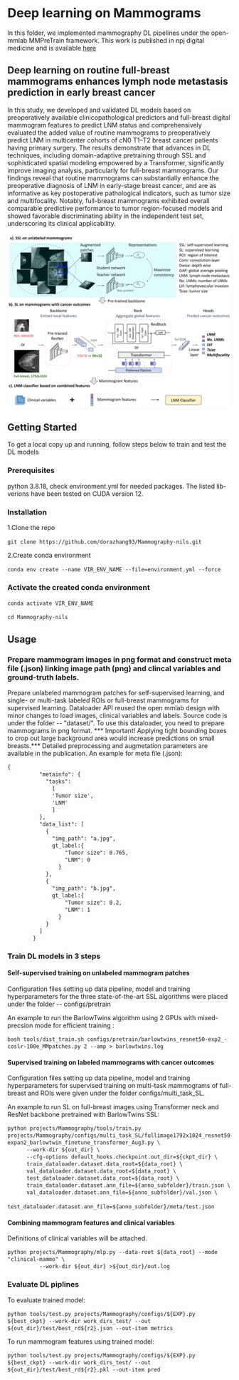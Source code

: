 # Deep learning on Mammograms
In this folder, we implemented mammography DL pipelines under the open-mmlab MMPreTrain framework. This work is published in npj digital medicine and is available [here](https://doi.org/10.1038/s41746-025-01831-8)
## Deep learning on routine full-breast mammograms enhances lymph node metastasis prediction in early breast cancer
In this study, we developed and validated DL models based on preoperatively available clinicopathological predictors and full-breast digital mammogram features to predict LNM status and comprehensively evaluated the added value of routine mammograms to preoperatively predict LNM in multicenter cohorts of cN0 T1–T2 breast cancer patients having primary surgery. The results demonstrate that advances in DL techniques, including domain-adaptive pretraining through SSL and sophisticated spatial modeling empowered by a Transformer, significantly improve imaging analysis, particularly for full-breast mammograms. Our findings reveal that routine mammograms can substantially enhance the preoperative diagnosis of LNM in early-stage breast cancer, and are as informative as key postoperative pathological indicators, such as tumor size and multifocality. Notably, full-breast mammograms exhibited overall comparable predictive performance to tumor region-focused models and showed favorable discriminating ability in the independent test set, underscoring its clinical applicability. 

![Overview of the Pathformer](DL_workflow.png)
## Getting Started

To get a local copy up and running, follow steps below to train and test the DL models

### Prerequisites

python 3.8.18, check environment.yml for needed packages. The listed lib-verions have been tested on CUDA version 12.

### Installation

1.Clone the repo

```git clone https://github.com/dorazhang93/Mammography-nils.git```

2.Create conda environment

```conda env create --name VIR_ENV_NAME --file=environment.yml --force```

### Activate the created conda environment

```conda activate VIR_ENV_NAME```

```cd Mammography-nils```

## Usage
### Prepare mammogram images in png format and construct meta file (.json) linking image path (png) and clincal variables and ground-truth labels.
Prepare unlabeled mammogram patches for self-supervised learning, and single- or multi-task labeled ROIs or full-breast mammograms for supervised learning. Dataloader API reused the open mmlab design with minor changes to load images, clinical variables and labels. Source code is under the folder -- "dataset/". To use this dataloader, you need to prepare mammograms in png format. *** Important! Applying tight bounding boxes to crop out large background area would increase predictions on small breasts.***
Detailed preprocessing and augmetation parameters are available in the publication.
An example for meta file (.json):
```
{
          "metainfo": {
            "tasks":
              [
              'Tumor size',
              'LNM'
              ]
          },
          "data_list": [
            {
              "img_path": "a.jpg",
              gt_label:{
                  "Tumor size": 0.765,
                  "LNM": 0
                }
            },
            {
              "img_path": "b.jpg",
              gt_label:{
                  "Tumor size": 0.2,
                  "LNM": 1
                }
            }
          ]
        }
```

### Train DL models in 3 steps
#### Self-supervised training on unlabeled mammogram patches
Configuration files setting up data pipeline, model and training hyperparameters for the three state-of-the-art SSL algorithms were placed under the folder -- configs/pretrain

An example to run the BarlowTwins algorithm using 2 GPUs with mixed-precsion mode for efficient training :
```
bash tools/dist_train.sh configs/pretrain/barlowtwins_resnet50-exp2_-coslr-100e_MMpatches.py 2 --amp > barlowtwins.log
```
#### Supervised training on labeled mammograms with cancer outcomes

Configuration files setting up data pipeline, model and training hyperparameters for supervised training on multi-task mammograms of full-breast and ROIs were given under the folder configs/multi_task_SL.

An example to run SL on full-breast images using Transformer neck and ResNet backbone pretrained with BarlowTwins SSL:
```
python projects/Mammography/tools/train.py projects/Mammography/configs/multi_task_SL/fullimage1792x1024_resnet50-expan2_barlowtwin_finetune_transformer_Aug3.py \
      --work-dir ${out_dir} \
      --cfg-options default_hooks.checkpoint.out_dir=${ckpt_dir} \
      train_dataloader.dataset.data_root=${data_root} \
      val_dataloader.dataset.data_root=${data_root} \
      test_dataloader.dataset.data_root=${data_root} \
      train_dataloader.dataset.ann_file=${anno_subfolder}/train.json \
      val_dataloader.dataset.ann_file=${anno_subfolder}/val.json \
      test_dataloader.dataset.ann_file=${anno_subfolder}/meta/test.json
```

#### Combining mammogram features and clinical variables
Definitions of clinical variables will be attached.
```
python projects/Mammography/mlp.py --data-root ${data_root} --mode "clinical-mammo" \
          --work-dir ${out_dir} >${out_dir}/out.log
```
### Evaluate DL piplines

To evaluate trained model:
```
python tools/test.py projects/Mammography/configs/${EXP}.py ${best_ckpt} --work-dir work_dirs_test/ --out ${out_dir}/test/best_rd${r2}.json --out-item metrics
```
To run mammogram features using trained model:
```
python tools/test.py projects/Mammography/configs/${EXP}.py ${best_ckpt} --work-dir work_dirs_test/ --out ${out_dir}/test/best_rd${r2}.pkl --out-item pred
```
